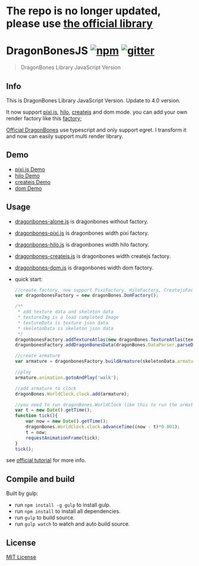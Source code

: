 # The repo is no longer updated, please use [the official library](https://github.com/DragonBones/DragonBonesJS)

   
      
         
# DragonBonesJS  [![npm][npm-image]][npm-url] [![gitter][gitter-image]][gitter-url]










> DragonBones Library JavaScript Version

## Info
This is DragonBones Library JavaScript Version. Update to 4.0 version.

It now support [pixi.js](http://www.pixijs.com/), [hilo](https://github.com/hiloteam/hilo), [createjs](https://github.com/CreateJS/EaselJS) and dom mode.
you can add your own render factory like this [factory](https://github.com/06wj/DragonBonesJS/tree/master/src/factory);

[Official DragonBones](https://github.com/egret-labs/egret-core/tree/master/src/extension/dragonbones) use typescript and only support egret. I transform it and now can easily support multi render library.

## Demo

* [pixi.js Demo](http://06wj.github.io/DragonBonesJS/demo/index.html?type=pixi&anim=dragon)
* [hilo Demo](http://06wj.github.io/DragonBonesJS/demo/index.html?type=hilo&anim=dragon)
* [createjs Demo](http://06wj.github.io/DragonBonesJS/demo/index.html?type=createjs&anim=dragon)
* [dom Demo](http://06wj.github.io/DragonBonesJS/demo/index.html?type=dom&anim=dragon)


## Usage

* [dragonbones-alone.js](./build/dragonbones-alone.js) is dragonbones without factory.
* [dragonbones-pixi.js](./build/dragonbones-pixi.js) is dragonbones width pixi factory.
* [dragonbones-hilo.js](./build/dragonbones-hilo.js) is dragonbones width hilo factory.
* [dragonbones-createjs.js](./build/dragonbones-createjs.js) is dragonbones width createjs factory.
* [dragonbones-dom.js](./build/dragonbones-dom.js) is dragonbones width dom factory.

* quick start:

    ```javascript
    //create factory, now support PixiFactory, HiloFactory, CreatejsFactory and DomFactory
    var dragonbonesFactory = new dragonBones.DomFactory();

    /**
     * add texture data and skeleton data
     * textureImg is a load completed Image
     * textureData is texture json data
     * skeletonData is skeleton json data
     */
    dragonbonesFactory.addTextureAtlas(new dragonBones.TextureAtlas(textureImg, textureData));
    dragonbonesFactory.addDragonBonesData(dragonBones.DataParser.parseDragonBonesData(skeletonData));

    //create armature
    var armature = dragonbonesFactory.buildArmature(skeletonData.armature[0].name);

    //play
    armature.animation.gotoAndPlay('walk');

    //add armature to clock
    dragonBones.WorldClock.clock.add(armature);

    //you need to run dragonBones.WorldClock like this to run the armature
    var t = new Date().getTime();
    function tick(){
        var now = new Date().getTime();
        dragonBones.WorldClock.clock.advanceTime((now - t)*0.001);
        t = now;
        requestAnimationFrame(tick);
    }
    tick();
    ```

see [official tutorial](http://edn.egret.com/cn/docs/page/392) for more info.

## Compile and build

Built by gulp:

* run `npm install -g gulp` to install gulp.
* run `npm install` to install all dependencies.
* run `gulp` to build source.
* run `gulp watch` to watch and auto build source.

## License
[MIT License](http://en.wikipedia.org/wiki/MIT_License)

[npm-image]: https://img.shields.io/npm/v/dragonbones.svg?style=flat-square
[npm-url]: https://www.npmjs.com/package/dragonbones
[gitter-image]: https://img.shields.io/badge/GITTER-join%20chat-green.svg?style=flat-square
[gitter-url]: https://gitter.im/06wjin/DragonBonesJS?utm_source=badge&utm_medium=badge&utm_campaign=pr-badge&utm_content=badge
